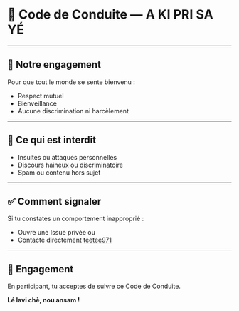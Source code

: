 # 🫶 Code de Conduite — A KI PRI SA YÉ

---

## 👋 Notre engagement

Pour que tout le monde se sente bienvenu :
- Respect mutuel
- Bienveillance
- Aucune discrimination ni harcèlement

---

## 🚫 Ce qui est interdit

- Insultes ou attaques personnelles
- Discours haineux ou discriminatoire
- Spam ou contenu hors sujet

---

## ✅ Comment signaler

Si tu constates un comportement inapproprié :
- Ouvre une Issue privée ou
- Contacte directement [teetee971](https://github.com/teetee971)

---

## 🤝 Engagement

En participant, tu acceptes de suivre ce Code de Conduite.

**Lé lavi chè, nou ansam !**
